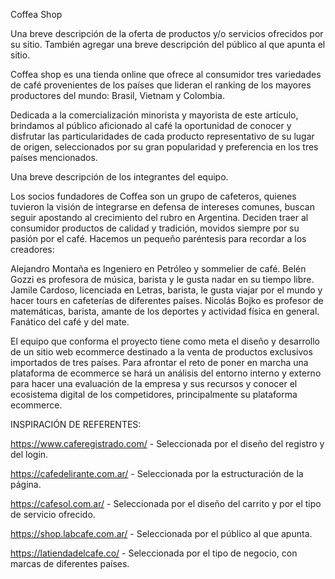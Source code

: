 Coffea Shop


Una breve descripción de la oferta de productos y/o servicios ofrecidos por su sitio. También agregar una breve descripción del público al que apunta el sitio.


Coffea shop es una tienda online que ofrece al consumidor tres variedades de café provenientes de los países que lideran el ranking de los mayores productores del mundo: Brasil, Vietnam y Colombia.  

Dedicada a la comercialización minorista y mayorista de este artículo, brindamos al público aficionado al café la oportunidad de conocer y disfrutar las particularidades de cada producto representativo de su lugar de origen, seleccionados por su gran popularidad y preferencia en los tres países mencionados. 

Una breve descripción de los integrantes del equipo.


Los socios fundadores de Coffea son un grupo de cafeteros, quienes tuvieron la visión de integrarse en defensa de intereses comunes, buscan seguir apostando al crecimiento del rubro en Argentina. Deciden traer al consumidor productos de calidad y tradición, movidos siempre por su pasión por el café.
Hacemos un pequeño paréntesis para recordar a los creadores:        

Alejandro Montaña es Ingeniero en Petróleo y sommelier de café.
Belén Gozzi es profesora de música, barista y le gusta nadar en su tiempo libre.
Jamile Cardoso,  licenciada en Letras, barista, le gusta viajar por el mundo y hacer tours en cafeterías de diferentes países. 
Nicolás Bojko es profesor de matemáticas,  barista, amante de los deportes  y actividad física en general. Fanático del café y del mate.

El equipo que conforma el proyecto tiene como meta el diseño y desarrollo de un sitio web ecommerce destinado a la venta de productos exclusivos importados de tres países. Para afrontar el reto de poner en marcha una plataforma de ecommerce se hará un análisis del entorno interno y externo para hacer una evaluación de la empresa y sus recursos y conocer el ecosistema digital de los competidores, principalmente su plataforma ecommerce. 

INSPIRACIÓN DE REFERENTES:

https://www.caferegistrado.com/ - Seleccionada por el diseño del registro y del login. 

https://cafedelirante.com.ar/ - Seleccionada por la estructuración de la página.

https://cafesol.com.ar/ - Seleccionada por el diseño del carrito y por el tipo de servicio ofrecido.
 
https://shop.labcafe.com.ar/ - Seleccionada por el público al que apunta.

https://latiendadelcafe.co/  - Seleccionada por el tipo de negocio, con marcas de diferentes países.
